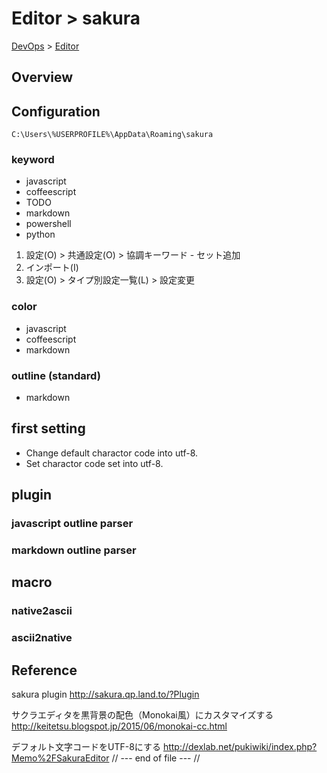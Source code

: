 # Editor > sakura
[DevOps](../index.md) > [Editor](index.md)

## Overview

## Configuration
```
C:\Users\%USERPROFILE%\AppData\Roaming\sakura
```
### keyword
* javascript
* coffeescript
* TODO
* markdown
* powershell
* python

1. 設定(O) > 共通設定(O) > 協調キーワード - セット追加
2. インポート(I)
3. 設定(O) > タイプ別設定一覧(L) > 設定変更

### color
* javascript
* coffeescript
* markdown

### outline (standard)
* markdown

## first setting
* Change default charactor code into utf-8.
* Set charactor code set into utf-8.

## plugin
### javascript outline parser

### markdown outline parser


## macro
### native2ascii
### ascii2native

## Reference
sakura plugin
http://sakura.qp.land.to/?Plugin

サクラエディタを黒背景の配色（Monokai風）にカスタマイズする
http://keitetsu.blogspot.jp/2015/06/monokai-cc.html

デフォルト文字コードをUTF-8にする
http://dexlab.net/pukiwiki/index.php?Memo%2FSakuraEditor
// --- end of file --- //
